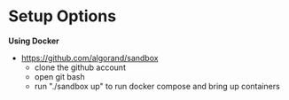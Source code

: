 # Setup Options

**Using Docker**
- https://github.com/algorand/sandbox
  - clone the github account
  - open git bash
  - run "./sandbox up" to run docker compose and bring up containers

